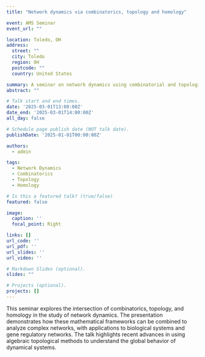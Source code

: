 ```yaml
---
title: "Network dynamics via combinatorics, topology and homology"

event: AMS Seminar
event_url: ""

location: Toledo, OH
address:
  street: ""
  city: Toledo
  region: OH
  postcode: ""
  country: United States

summary: A seminar on network dynamics using combinatorial and topological methods.
abstract: ""

# Talk start and end times.
date: '2025-03-01T13:00:00Z'
date_end: '2025-03-01T14:00:00Z'
all_day: false

# Schedule page publish date (NOT talk date).
publishDate: '2025-01-01T00:00:00Z'

authors:
  - admin

tags:
  - Network Dynamics
  - Combinatorics
  - Topology
  - Homology

# Is this a featured talk? (true/false)
featured: false

image:
  caption: ''
  focal_point: Right

links: []
url_code: ''
url_pdf: ''
url_slides: ''
url_video: ''

# Markdown Slides (optional).
slides: ""

# Projects (optional).
projects: []
---
```


This seminar explores the intersection of combinatorics, topology, and homology in the study of network dynamics. The presentation demonstrates how these mathematical frameworks can be combined to analyze complex networks, with applications to biological systems and gene regulatory networks. The talk highlights recent advances in using algebraic topological methods to understand the global behavior of dynamical systems.
